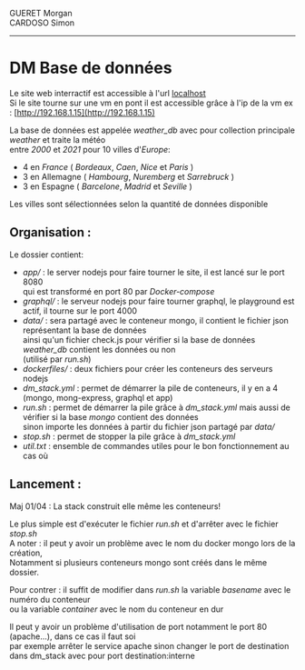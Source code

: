 GUERET Morgan  
CARDOSO Simon  

***

# DM Base de données


Le site web interractif est accessible à l'url [localhost](http://localhost)  
Si le site tourne sur une vm en pont il est accessible grâce à l'ip de la vm ex : [http://192.168.1.15](http://192.168.1.15)  
  
La base de données est appelée *weather_db* avec pour collection principale *weather* et traite la météo  
entre *2000* et *2021* pour 10 villes d'*Europe*:
- 4 en *France* ( *Bordeaux*, *Caen*, *Nice* et *Paris* )
- 3 en Allemagne ( *Hambourg*, *Nuremberg* et *Sarrebruck* )
- 3 en Espagne ( *Barcelone*, *Madrid* et *Seville* )

Les villes sont sélectionnées selon la quantité de données disponible

## Organisation :

Le dossier contient:
- *app/* : le server nodejs pour faire tourner le site, il est lancé sur le port 8080  
qui est transformé en port 80 par *Docker-compose*
- *graphql/* : le serveur nodejs pour faire tourner graphql, le playground est actif, il tourne sur le port 4000
- *data/* : sera partagé avec le conteneur mongo, il contient le fichier json représentant la base de données  
ainsi qu'un fichier check.js pour vérifier si la base de données *weather_db* contient les données ou non  
(utilisé par *run.sh*)
- *dockerfiles/* : deux fichiers pour créer les conteneurs des serveurs nodejs
- *dm_stack.yml* : permet de démarrer la pile de conteneurs, il y en a 4 (mongo, mong-express, graphql et app)
- *run.sh* : permet de démarrer la pile grâce à *dm_stack.yml* mais aussi de vérifier si la base *mongo* contient des données  
sinon importe les données à partir du fichier json partagé par *data/*
- *stop.sh* : permet de stopper la pile grâce à *dm_stack.yml*
- *util.txt* : ensemble de commandes utiles pour  le bon fonctionnement au cas où

## Lancement :

Maj 01/04 : La stack construit elle même les conteneurs!

Le plus simple est d'exécuter le fichier *run.sh* et d'arrêter avec le fichier *stop.sh*  
A noter : il peut y avoir un problème avec le nom du docker mongo lors de la création,  
Notamment si plusieurs conteneurs mongo sont créés dans le même dossier.

Pour contrer : il suffit de modifier dans *run.sh* la variable *basename* avec le numéro du conteneur  
ou la variable *container* avec le nom du conteneur en dur

Il peut y avoir un problème d'utilisation de port notamment le port 80 (apache...), dans ce cas il faut soi  
par exemple arrêter le service apache sinon changer le port de destination dans dm_stack avec pour port destination:interne
